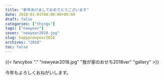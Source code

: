 ```yaml
---
title: "新年あけましておめでとうございます"
date: 2018-01-01T00:00:00+09:00
draft: false
categories: ["things"]
tags: ["newyear"]
cover: "newyear2018.jpg"
slug: happynewyear2018
archives: "2018"
toc: false
---
```


{{< fancybox "." "newyear2018.jpg" "我が家のおせち2018ver" "gallery" >}}

今年もよろしくおねがいします。

